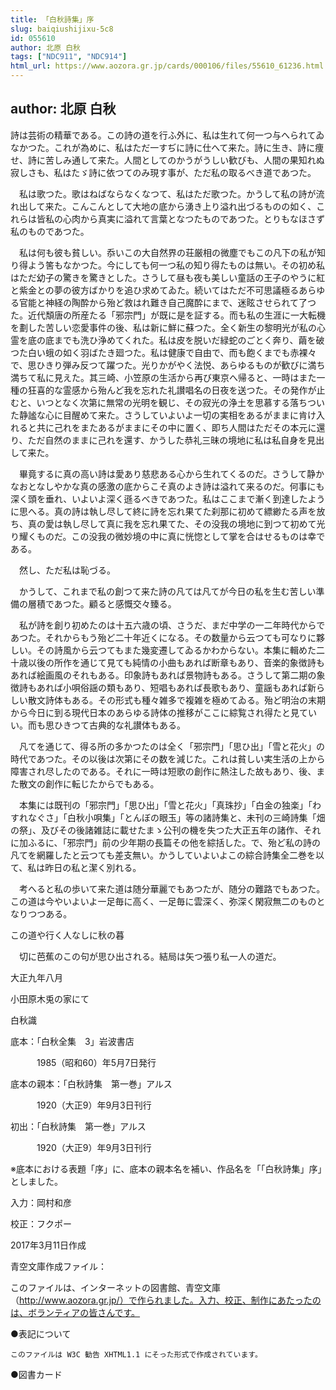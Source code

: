 ```yaml
---
title: 「白秋詩集」序
slug: baiqiushijixu-5c8
id: 055610
author: 北原 白秋
tags: ["NDC911", "NDC914"]
html_url: https://www.aozora.gr.jp/cards/000106/files/55610_61236.html
---
```


## author: 北原 白秋

詩は芸術の精華である。この詩の道を行ふ外に、私は生れて何一つ与へられてゐなかつた。これが為めに、私はただ一すぢに詩に仕へて来た。詩に生き、詩に痩せ、詩に苦しみ通して来た。人間としてのかうがうしい歓びも、人間の果知れぬ寂しさも、私はたゞ詩に依つてのみ現す事が、ただ私の取るべき道であつた。

　私は歌つた。歌はねばならなくなつて、私はただ歌つた。かうして私の詩が流れ出して来た。こんこんとして大地の底から湧き上り溢れ出づるものの如く、これらは皆私の心肉から真実に溢れて言葉となつたものであつた。とりもなほさず私のものであつた。

　私は何も彼も貧しい。忝いこの大自然界の荘厳相の微塵でもこの凡下の私が知り得よう筈もなかつた。今にしても何一つ私の知り得たものは無い。その初め私はただ幼子の驚きを驚きとした。さうして昼も夜も美しい童話の王子のやうに紅と紫金との夢の彼方ばかりを追ひ求めてゐた。続いてはただ不可思議極るあらゆる官能と神経の陶酔から殆ど救はれ難き自己魔酔にまで、迷眩させられて了つた。近代頽唐の所産たる「邪宗門」が既に是を証する。而も私の生涯に一大転機を劃した苦しい恋愛事件の後、私は新に鮮に蘇つた。全く新生の黎明光が私の心霊を底の底までも洗ひ浄めてくれた。私は皮を脱いだ緑蛇のごとく奔り、繭を破つた白い蛾の如く羽ばたき廻つた。私は健康で自由で、而も飽くまでも赤裸々で、思ひきり弾み反つて躍つた。光りかがやく法悦、あらゆるものが歓びに満ち満ちて私に見えた。其三崎、小笠原の生活から再び東京へ帰ると、一時はまた一種の狂喜的な霊感から殆んど我を忘れた礼讃唱名の日夜を送つた。その発作が止むと、いつとなく次第に無常の光明を観じ、その寂光の浄土を思慕する落ちついた静謐な心に目醒めて来た。さうしていよいよ一切の実相をあるがままに肯け入れると共に己れをまたあるがままにその中に置く、即ち人間はただその本元に還り、ただ自然のままに己れを還す、かうした恭礼三昧の境地に私は私自身を見出して来た。

　畢竟するに真の高い詩は愛あり慈悲ある心から生れてくるのだ。さうして静かなおとなしやかな真の感激の底からこそ真のよき詩は溢れて来るのだ。何事にも深く頭を垂れ、いよいよ深く遜るべきであつた。私はここまで漸く到達したように思へる。真の詩は執し尽して終に詩を忘れ果てた刹那に初めて縹緲たる声を放ち、真の愛は執し尽して真に我を忘れ果てた、その没我の境地に到つて初めて光り耀くものだ。この没我の微妙境の中に真に恍惚として掌を合はせるものは幸である。

　然し、ただ私は恥づる。

　かうして、これまで私の創つて来た詩の凡ては凡てが今日の私を生む苦しい準備の層積であつた。顧ると感慨交々臻る。

　私が詩を創り初めたのは十五六歳の頃、さうだ、まだ中学の一二年時代からであつた。それからもう殆ど二十年近くになる。その数量から云つても可なりに夥しい。その詩風から云つてもまた幾変遷してゐるかわからない。本集に輯めた二十歳以後の所作を通じて見ても純情の小曲もあれば断章もあり、音楽的象徴詩もあれば絵画風のそれもある。印象詩もあれば景物詩もある。さうして第二期の象徴詩もあれば小唄俗謡の類もあり、短唱もあれば長歌もあり、童謡もあれば新らしい散文詩体もある。その形式も種々雑多で複雑を極めてゐる。殆ど明治の末期から今日に到る現代日本のあらゆる詩体の推移がここに綜覧され得たと見ていい。而も思ひきつて古典的な礼讃体もある。

　凡てを通じて、得る所の多かつたのは全く「邪宗門」「思ひ出」「雪と花火」の時代であつた。その以後は次第にその数を減じた。これは貧しい実生活の上から障害され尽したのである。それに一時は短歌の創作に熱注した故もあり、後、また散文の創作に転じたからでもある。

　本集には既刊の「邪宗門」「思ひ出」「雪と花火」「真珠抄」「白金の独楽」「わすれなぐさ」「白秋小唄集」「とんぼの眼玉」等の諸詩集と、未刊の三崎詩集「畑の祭」、及びその後諸雑誌に載せたまゝ公刊の機を失つた大正五年の諸作、それに加ふるに、「邪宗門」前の少年期の長篇その他を綜括した。で、殆ど私の詩の凡てを網羅したと云つても差支無い。かうしていよいよこの綜合詩集全二巻を以て、私は昨日の私と潔く別れる。

　考へると私の歩いて来た道は随分華麗でもあつたが、随分の難路でもあつた。この道は今やいよいよ一足毎に高く、一足毎に雲深く、弥深く閑寂無二のものとなりつつある。

この道や行く人なしに秋の暮

　切に芭蕉のこの句が思ひ出される。結局は矢つ張り私一人の道だ。

大正九年八月

小田原木兎の家にて

白秋識













底本：「白秋全集　3」岩波書店

　　　1985（昭和60）年5月7日発行

底本の親本：「白秋詩集　第一巻」アルス

　　　1920（大正9）年9月3日刊行

初出：「白秋詩集　第一巻」アルス

　　　1920（大正9）年9月3日刊行

※底本における表題「序」に、底本の親本名を補い、作品名を「「白秋詩集」序」としました。

入力：岡村和彦

校正：フクポー

2017年3月11日作成

青空文庫作成ファイル：

このファイルは、インターネットの図書館、青空文庫（http://www.aozora.gr.jp/）で作られました。入力、校正、制作にあたったのは、ボランティアの皆さんです。











●表記について


	このファイルは W3C 勧告 XHTML1.1 にそった形式で作成されています。







●図書カード